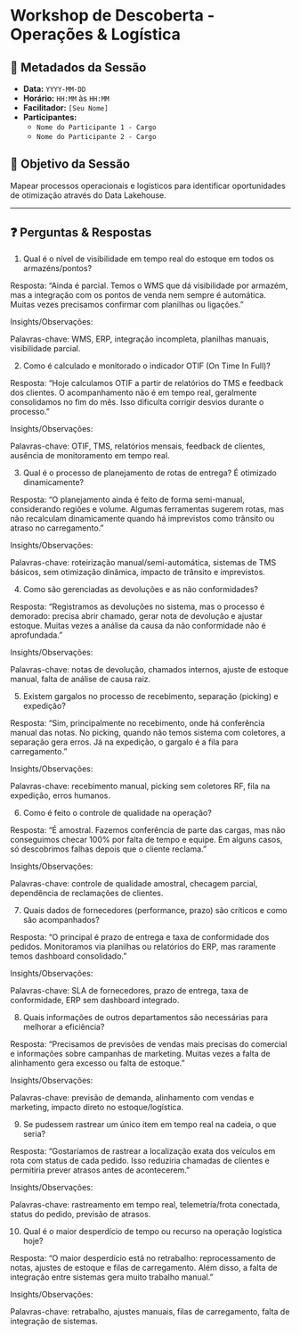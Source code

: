 # Workshop de Descoberta - Operações & Logística

## 📌 Metadados da Sessão
- **Data:** `YYYY-MM-DD`
- **Horário:** `HH:MM` às `HH:MM`
- **Facilitador:** `[Seu Nome]`
- **Participantes:**
    - `Nome do Participante 1 - Cargo`
    - `Nome do Participante 2 - Cargo`

## 🎯 Objetivo da Sessão
Mapear processos operacionais e logísticos para identificar oportunidades de otimização através do Data Lakehouse.

---

## ❓ Perguntas & Respostas

1. Qual é o nível de visibilidade em tempo real do estoque em todos os armazéns/pontos?

Resposta:
“Ainda é parcial. Temos o WMS que dá visibilidade por armazém, mas a integração com os pontos de venda nem sempre é automática. Muitas vezes precisamos confirmar com planilhas ou ligações.”

Insights/Observações:

Palavras-chave: WMS, ERP, integração incompleta, planilhas manuais, visibilidade parcial.

2. Como é calculado e monitorado o indicador OTIF (On Time In Full)?

Resposta:
“Hoje calculamos OTIF a partir de relatórios do TMS e feedback dos clientes. O acompanhamento não é em tempo real, geralmente consolidamos no fim do mês. Isso dificulta corrigir desvios durante o processo.”

Insights/Observações:

Palavras-chave: OTIF, TMS, relatórios mensais, feedback de clientes, ausência de monitoramento em tempo real.

3. Qual é o processo de planejamento de rotas de entrega? É otimizado dinamicamente?

Resposta:
“O planejamento ainda é feito de forma semi-manual, considerando regiões e volume. Algumas ferramentas sugerem rotas, mas não recalculam dinamicamente quando há imprevistos como trânsito ou atraso no carregamento.”

Insights/Observações:

Palavras-chave: roteirização manual/semi-automática, sistemas de TMS básicos, sem otimização dinâmica, impacto de trânsito e imprevistos.

4. Como são gerenciadas as devoluções e as não conformidades?

Resposta:
“Registramos as devoluções no sistema, mas o processo é demorado: precisa abrir chamado, gerar nota de devolução e ajustar estoque. Muitas vezes a análise da causa da não conformidade não é aprofundada.”

Insights/Observações:

Palavras-chave: notas de devolução, chamados internos, ajuste de estoque manual, falta de análise de causa raiz.

5. Existem gargalos no processo de recebimento, separação (picking) e expedição?

Resposta:
“Sim, principalmente no recebimento, onde há conferência manual das notas. No picking, quando não temos sistema com coletores, a separação gera erros. Já na expedição, o gargalo é a fila para carregamento.”

Insights/Observações:

Palavras-chave: recebimento manual, picking sem coletores RF, fila na expedição, erros humanos.

6. Como é feito o controle de qualidade na operação?

Resposta:
“É amostral. Fazemos conferência de parte das cargas, mas não conseguimos checar 100% por falta de tempo e equipe. Em alguns casos, só descobrimos falhas depois que o cliente reclama.”

Insights/Observações:

Palavras-chave: controle de qualidade amostral, checagem parcial, dependência de reclamações de clientes.

7. Quais dados de fornecedores (performance, prazo) são críticos e como são acompanhados?

Resposta:
“O principal é prazo de entrega e taxa de conformidade dos pedidos. Monitoramos via planilhas ou relatórios do ERP, mas raramente temos dashboard consolidado.”

Insights/Observações:

Palavras-chave: SLA de fornecedores, prazo de entrega, taxa de conformidade, ERP sem dashboard integrado.

8. Quais informações de outros departamentos são necessárias para melhorar a eficiência?

Resposta:
“Precisamos de previsões de vendas mais precisas do comercial e informações sobre campanhas de marketing. Muitas vezes a falta de alinhamento gera excesso ou falta de estoque.”

Insights/Observações:

Palavras-chave: previsão de demanda, alinhamento com vendas e marketing, impacto direto no estoque/logística.

9. Se pudessem rastrear um único item em tempo real na cadeia, o que seria?

Resposta:
“Gostaríamos de rastrear a localização exata dos veículos em rota com status de cada pedido. Isso reduziria chamadas de clientes e permitiria prever atrasos antes de acontecerem.”

Insights/Observações:

Palavras-chave: rastreamento em tempo real, telemetria/frota conectada, status do pedido, previsão de atrasos.

10. Qual é o maior desperdício de tempo ou recurso na operação logística hoje?

Resposta:
“O maior desperdício está no retrabalho: reprocessamento de notas, ajustes de estoque e filas de carregamento. Além disso, a falta de integração entre sistemas gera muito trabalho manual.”

Insights/Observações:

Palavras-chave: retrabalho, ajustes manuais, filas de carregamento, falta de integração de sistemas.